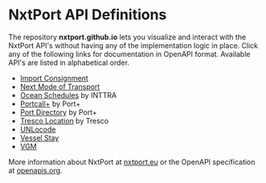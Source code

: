 # NxtPort API Definitions

The repository **nxtport.github.io** lets you visualize and interact with the NxtPort API's without having any of the implementation logic in place. Click any of the following links for documentation in OpenAPI format. Available API's are listed in alphabetical order.

* [Import Consignment](https://nxtport.github.io/?api=import_consignment_data)
* [Next Mode of Transport](https://nxtport.github.io/?api=nmot) 
* [Ocean Schedules](https://nxtport.github.io/?api=ocean_schedules) by INTTRA
* [Portcall+](https://nxtport.github.io/?api=port_call_plus) by Port+ 
* [Port Directory](https://nxtport.github.io/?api=port_directory) by Port+
* [Tresco Location](https://nxtport.github.io/?api=tresco_location) by Tresco
* [UNLocode](https://nxtport.github.io/?api=unlocode)
* [Vessel Stay](https://nxtport.github.io/?api=vessel_stay)
* [VGM](https://nxtport.github.io/?api=vgm)

More information about NxtPort at [nxtport.eu](https://www.nxtport.eu/en/apis) or the OpenAPI specification at [openapis.org](https://www.openapis.org/).
